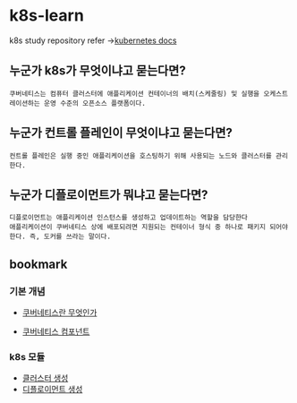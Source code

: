 # k8s-learn

k8s study repository refer ->[kubernetes docs](https://kubernetes.io/ko/docs/concepts/overview/what-is-kubernetes/)

## 누군가 k8s가 무엇이냐고 묻는다면?

```
쿠버네티스는 컴퓨터 클러스터에 애플리케이션 컨테이너의 배치(스케줄링) 및 실행을 오케스트레이션하는 운영 수준의 오픈소스 플랫폼이다.
```

## 누군가 컨트롤 플레인이 무엇이냐고 묻는다면?

```
컨트롤 플레인은 실행 중인 애플리케이션을 호스팅하기 위해 사용되는 노드와 클러스터를 관리한다.
```

## 누군가 디플로이먼트가 뭐냐고 묻는다면?

```
디플로이먼트는 애플리케이션 인스턴스를 생성하고 업데이트하는 역할을 담당한다
애플리케이션이 쿠버네티스 상에 배포되려면 지원되는 컨테이너 형식 중 하나로 패키지 되어야한다. 즉, 도커를 쓰라는 말이다.
```

## bookmark

### 기본 개념

- [쿠버네티스란 무엇인가](https://github.com/le2sky/kubelearn/blob/documentation/concept/%EC%BF%A0%EB%B2%84%EB%84%A4%ED%8B%B0%EC%8A%A4%EB%9E%80%20%EB%AC%B4%EC%97%87%EC%9D%B8%EA%B0%80/%EC%BF%A0%EB%B2%84%EB%84%A4%ED%8B%B0%EC%8A%A4%EB%9E%80.md)

- [쿠버네티스 컴포넌트](https://github.com/le2sky/kubelearn/blob/documentation/concept/%EC%BF%A0%EB%B2%84%EB%84%A4%ED%8B%B0%EC%8A%A4%20%EC%BB%B4%ED%8F%AC%EB%84%8C%ED%8A%B8/%EC%BF%A0%EB%B2%84%EB%84%A4%ED%8B%B0%EC%8A%A4%20%EC%BB%B4%ED%8F%AC%EB%84%8C%ED%8A%B8.md)

### k8s 모듈

- [클러스터 생성](https://github.com/le2sky/kubelearn/blob/documentation/k8s-module/%ED%81%B4%EB%9F%AC%EC%8A%A4%ED%84%B0/%ED%81%B4%EB%9F%AC%EC%8A%A4%ED%84%B0%20%EC%83%9D%EC%84%B1.md)
- [디플로이먼트 생성](https://github.com/le2sky/kubelearn/blob/documentation/k8s-module/%ED%81%B4%EB%9F%AC%EC%8A%A4%ED%84%B0/%ED%81%B4%EB%9F%AC%EC%8A%A4%ED%84%B0%20%EC%83%9D%EC%84%B1.md)
